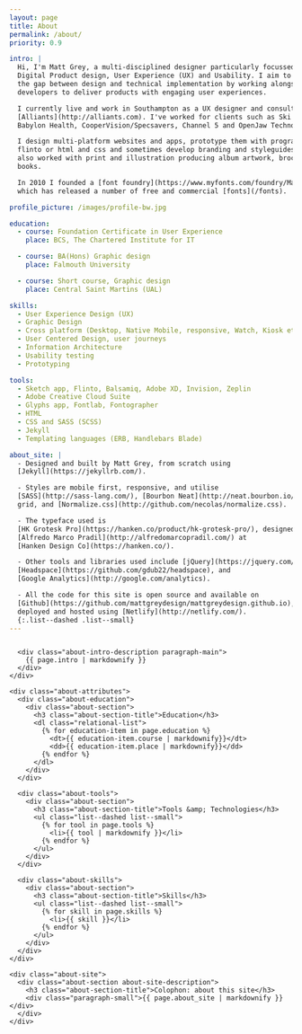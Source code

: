 ```yaml
---
layout: page
title: About
permalink: /about/
priority: 0.9

intro: |
  Hi, I'm Matt Grey, a multi-disciplined designer particularly focussed around
  Digital Product design, User Experience (UX) and Usability. I aim to bridge
  the gap between design and technical implementation by working alongside
  developers to deliver products with engaging user experiences.

  I currently live and work in Southampton as a UX designer and consultant at
  [Alliants](http://alliants.com). I've worked for clients such as Ski Solutions,
  Babylon Health, CooperVision/Specsavers, Channel 5 and OpenJaw Technologies.

  I design multi-platform websites and apps, prototype them with programs like
  flinto or html and css and sometimes develop branding and styleguides. I have
  also worked with print and illustration producing album artwork, brochures and
  books.

  In 2010 I founded a [font foundry](https://www.myfonts.com/foundry/Matt_Grey/),
  which has released a number of free and commercial [fonts](/fonts).

profile_picture: /images/profile-bw.jpg

education:
  - course: Foundation Certificate in User Experience
    place: BCS, The Chartered Institute for IT

  - course: BA(Hons) Graphic design
    place: Falmouth University

  - course: Short course, Graphic design
    place: Central Saint Martins (UAL)

skills:
  - User Experience Design (UX)
  - Graphic Design
  - Cross platform (Desktop, Native Mobile, responsive, Watch, Kiosk etc.)
  - User Centered Design, user journeys
  - Information Architecture
  - Usability testing
  - Prototyping

tools:
  - Sketch app, Flinto, Balsamiq, Adobe XD, Invision, Zeplin
  - Adobe Creative Cloud Suite
  - Glyphs app, Fontlab, Fontographer
  - HTML
  - CSS and SASS (SCSS)
  - Jekyll
  - Templating languages (ERB, Handlebars Blade)

about_site: |
  - Designed and built by Matt Grey, from scratch using
  [Jekyll](https://jekyllrb.com/).

  - Styles are mobile first, responsive, and utilise
  [SASS](http://sass-lang.com/), [Bourbon Neat](http://neat.bourbon.io/) for the
  grid, and [Normalize.css](http://github.com/necolas/normalize.css).

  - The typeface used is
  [HK Grotesk Pro](https://hanken.co/product/hk-grotesk-pro/), designed by
  [Alfredo Marco Pradil](http://alfredomarcopradil.com/) at
  [Hanken Design Co](https://hanken.co/).

  - Other tools and libraries used include [jQuery](https://jquery.com/),
  [Headspace](https://github.com/gdub22/headspace), and
  [Google Analytics](http://google.com/analytics).

  - All the code for this site is open source and available on
  [Github](https://github.com/mattgreydesign/mattgreydesign.github.io), and
  deployed and hosted using [Netlify](http://netlify.com/).
  {:.list--dashed .list--small}
---
```


<div class="about-wrapper">
  <div class="about">
    <div class="about-intro">
      <div class="about-intro-image paragraph-main">
        <img src="{{ page.profile_picture }}" alt="">
      </div>

      <div class="about-intro-description paragraph-main">
        {{ page.intro | markdownify }}
      </div>
    </div>

    <div class="about-attributes">
      <div class="about-education">
        <div class="about-section">
          <h3 class="about-section-title">Education</h3>
          <dl class="relational-list">
            {% for education-item in page.education %}
              <dt>{{ education-item.course | markdownify}}</dt>
              <dd>{{ education-item.place | markdownify}}</dd>
            {% endfor %}
          </dl>
        </div>
      </div>

      <div class="about-tools">
        <div class="about-section">
          <h3 class="about-section-title">Tools &amp; Technologies</h3>
          <ul class="list--dashed list--small">
            {% for tool in page.tools %}
              <li>{{ tool | markdownify }}</li>
            {% endfor %}
          </ul>
        </div>
      </div>

      <div class="about-skills">
        <div class="about-section">
          <h3 class="about-section-title">Skills</h3>
          <ul class="list--dashed list--small">
            {% for skill in page.skills %}
              <li>{{ skill }}</li>
            {% endfor %}
          </ul>
        </div>
      </div>
    </div>

    <div class="about-site">
      <div class="about-section about-site-description">
        <h3 class="about-section-title">Colophon: about this site</h3>
        <div class="paragraph-small">{{ page.about_site | markdownify }}</div>
      </div>
    </div>

  </div>
</div>
